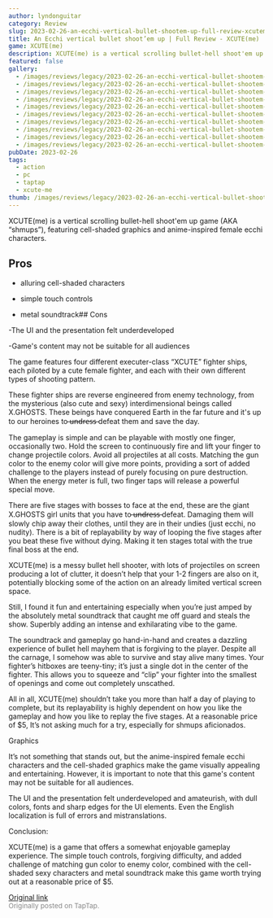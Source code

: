 ```yaml
---
author: lyndonguitar
category: Review
slug: 2023-02-26-an-ecchi-vertical-bullet-shootem-up-full-review-xcuteme
title: An Ecchi vertical bullet shoot’em up | Full Review - XCUTE(me)
game: XCUTE(me)
description: XCUTE(me) is a vertical scrolling bullet-hell shoot'em up game (AKA “shmups”), featuring cell-shaded graphics and anime-inspired female ecchi characters.
featured: false
gallery:
  - /images/reviews/legacy/2023-02-26-an-ecchi-vertical-bullet-shootem-up--full-review---xcuteme-0.avif
  - /images/reviews/legacy/2023-02-26-an-ecchi-vertical-bullet-shootem-up--full-review---xcuteme-1.avif
  - /images/reviews/legacy/2023-02-26-an-ecchi-vertical-bullet-shootem-up--full-review---xcuteme-2.avif
  - /images/reviews/legacy/2023-02-26-an-ecchi-vertical-bullet-shootem-up--full-review---xcuteme-3.avif
  - /images/reviews/legacy/2023-02-26-an-ecchi-vertical-bullet-shootem-up--full-review---xcuteme-4.avif
  - /images/reviews/legacy/2023-02-26-an-ecchi-vertical-bullet-shootem-up--full-review---xcuteme-5.avif
  - /images/reviews/legacy/2023-02-26-an-ecchi-vertical-bullet-shootem-up--full-review---xcuteme-6.avif
  - /images/reviews/legacy/2023-02-26-an-ecchi-vertical-bullet-shootem-up--full-review---xcuteme-7.avif
  - /images/reviews/legacy/2023-02-26-an-ecchi-vertical-bullet-shootem-up--full-review---xcuteme-8.avif
  - /images/reviews/legacy/2023-02-26-an-ecchi-vertical-bullet-shootem-up--full-review---xcuteme-9.avif
pubDate: 2023-02-26
tags:
  - action
  - pc
  - taptap
  - xcute-me
thumb: /images/reviews/legacy/2023-02-26-an-ecchi-vertical-bullet-shootem-up--full-review---xcuteme-0.avif
---
```


XCUTE(me) is a vertical scrolling bullet-hell shoot'em up game (AKA “shmups”), featuring cell-shaded graphics and anime-inspired female ecchi characters.




## Pros



- alluring cell-shaded characters


- simple touch controls


- metal soundtrack## Cons


-The UI and the presentation felt underdeveloped

-Game's content may not be suitable for all audiences

The game features four different executer-class “XCUTE” fighter ships, each piloted by a cute female fighter, and each with their own different types of shooting pattern.

These fighter ships are reverse engineered from enemy technology, from the mysterious (also cute and sexy) interdimensional beings called X.GHOSTS. These beings have conquered Earth in the far future and it's up to our heroines to  ̶u̶n̶d̶r̶e̶s̶s̶  defeat them and save the day.

The gameplay is simple and can be playable with mostly one finger, occasionally two. Hold the screen to continuously fire and lift your finger to change projectile colors. Avoid all projectiles at all costs. Matching the gun color to the enemy color will give more points, providing a sort of added challenge to the players instead of purely focusing on pure destruction. When the energy meter is full, two finger taps will release a powerful special move.

There are five stages with bosses to face at the end, these are the giant X.GHOSTS girl units that you have to  ̶u̶n̶d̶r̶e̶s̶s̶  defeat. Damaging them will slowly chip away their clothes, until they are in their undies (just ecchi, no nudity). There is a bit of replayability by way of looping the five stages after you beat these five without dying. Making it ten stages total with the true final boss at the end.

XCUTE(me) is a messy bullet hell shooter, with lots of projectiles on screen producing a lot of clutter, it doesn’t help that your 1-2 fingers are also on it, potentially blocking some of the action on an already limited vertical screen space.

Still, I found it fun and entertaining especially when you’re just amped by the absolutely metal soundtrack that caught me off guard and steals the show. Superbly adding an intense and exhilarating vibe to the game.

The soundtrack and gameplay go hand-in-hand and creates a dazzling experience of bullet hell mayhem that is forgiving to the player. Despite all the carnage, I somehow was able to survive and stay alive many times. Your fighter’s hitboxes are teeny-tiny; it’s just a single dot in the center of the fighter. This allows you to squeeze and “clip” your fighter into the smallest of openings and come out completely unscathed.

All in all, XCUTE(me) shouldn’t take you more than half a day of playing to complete, but its replayability is highly dependent on how you like the gameplay and how you like to replay the five stages. At a reasonable price of $5, It’s not asking much for a try, especially for shmups aficionados.

Graphics

It’s not something that stands out, but the anime-inspired female ecchi characters and the cell-shaded graphics make the game visually appealing and entertaining. However, it is important to note that this game's content may not be suitable for all audiences.

The UI and the presentation felt underdeveloped and amateurish, with dull colors, fonts and sharp edges for the UI elements. Even the English localization is full of errors and mistranslations.

Conclusion:

XCUTE(me) is a game that offers a somewhat enjoyable gameplay experience. The simple touch controls, forgiving difficulty, and added challenge of matching gun color to enemy color, combined with the cell-shaded sexy characters and metal soundtrack make this game worth trying out at a reasonable price of $5.

[Original link](https://www.taptap.io/post/4649365)<br><span style="font-size: 0.95em; color: #888;">Originally posted on TapTap.</span>